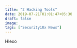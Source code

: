 ```yaml
---
title: "2 Hacking Tools"
date: 2019-07-21T01:01:47+05:30
draft: false
image: 
tags: ["Security10x News"]
---
```


Hleoo